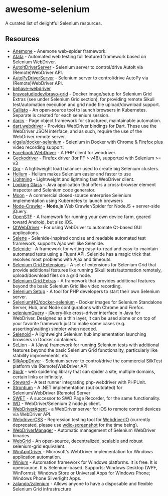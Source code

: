 # awesome-selenium

A curated list of delightful Selenium resources.

## Resources

- [Anemone](https://github.com/chriskite/anemone) - Anemone web-spider framework.
- [Atata](https://github.com/atata-framework/atata) - Automated web testing full featured framework based on Selenium WebDriver.
- [AutoItDriverServer](https://github.com/daluu/AutoItDriverServer) - Selenium server to control/drive AutoIt via (Remote)WebDriver API.
- [AutoPyDriverServer](https://github.com/daluu/AutoPyDriverServer) - Selenium server to control/drive AutoPy via (Remote)WebDriver API.
- [behave-webdriver](https://github.com/spyoungtech/behave-webdriver)
- [bravostudiodev/bravo-grid](https://github.com/bravostudiodev/bravo-grid) - Docker image/setup for Selenium Grid Extras (see under Selenium Grid section), for providing remote Sikuli test/automation execution and grid node file upload/download support.
- [Callisto](https://github.com/wrike/callisto) - An open-source tool to launch browsers in Kubernetes. Separate is created for each selenium session.
- [darcy](https://github.com/darcy-framework/darcy-webdriver) - Page object framework for structured, maintainable automation.
- [dart.webdriver](https://github.com/google/webdriver.dart) - Provides WebDriver bindings for Dart. These use the WebDriver JSON interface, and as such, require the use of the WebDriver remote server.
- [elgalu/docker-selenium](https://github.com/elgalu/docker-selenium) - Selenium in Docker with Chrome & Firefox plus video recording support.
- [Facebook WebDriver](https://github.com/facebook/php-webdriver) - A PHP client for webdriver.
- [Geckodriver](https://github.com/mozilla/geckodriver) - Firefox driver (for FF > v48), supported with Selenium >= v3
- [Ggr](https://github.com/aerokube/ggr) - A lightweight load balancer used to create big Selenium clusters.
- [Helium](https://github.com/mherrmann/selenium-python-helium) - Helium makes Selenium easier and faster to use
- [Lightning](https://github.com/aerokube/lightning-java) - Lightweight and lightning fast WebDriver client.
- [Looking Glass](https://github.com/dmolchanenko/LookingGlass) - Java application that offers a cross-browser element inspector and Selenium code generator.
- [Moon](https://github.com/aerokube/moon) - A commercial closed-source enterprise Selenium implementation using Kubernetes to launch browsers
- [Node-Crawler](https://github.com/sylvinus/node-crawler) - **Node.js** Web Crawler/Spider for NodeJS + server-side jQuery.
- [OpenSTF](https://github.com/DeviceFarmer/stf) - A framework for running your own device farm, geared toward Android, but also iOS.
- [QtWebDriver](https://github.com/cisco-open-source/qtwebdriver) - For using WebDriver to automate Qt-based GUI applications.
- [Selene](https://github.com/yashaka/selene) - Selenide-inspired concise and readable automated test framework, supports Ajax well like Selenide.
- [Selenide](https://github.com/codeborne/selenide) - A framework for writing easy-to-read and easy-to-maintain automated tests using a Fluent API. Selenide has a magic trick that resolves most problems with Ajax and timeouts.
- [Selenium Grid Extensions](https://github.com/sterodium/selenium-grid-extensions) - A set of extensions for Selenium Grid that provide additional features like running Sikuli tests/automation remotely, upload/download files on a grid node.
- [Selenium Grid Extras](https://github.com/groupon/Selenium-Grid-Extras) - A framework that provides additional features beyond the basic Selenium Grid like video recording.
- [Selenium Setup](https://github.com/bogdananton/Selenium-Setup) - A tool for PHP developers to start their own Selenium server.
- [SeleniumHQ/docker-selenium](https://github.com/SeleniumHQ/docker-selenium) - Docker images for Selenium Standalone Server, Hub, and Node configurations with Chrome and Firefox.
- [seleniumQuery](https://github.com/seleniumQuery/seleniumQuery) - jQuery-like cross-driver interface in Java for WebDriver. Designed as a thin layer, it can be used alone or on top of your favorite framework just to make some cases (e.g. asserting/waiting) simpler when needed.
- [Selenoid](https://github.com/aerokube/selenoid) - A lightweight Selenium hub implementation launching browsers in Docker containers.
- [SeLion](https://github.com/paypal/SeLion) - A (Java) framework for running Selenium tests with additional features beyond the basic Selenium Grid functionality, particularly like stability improvements, etc.
- [SilkAppDriver](https://github.com/MicroFocus/SilkAppDriver) - Selenium server to control/drive the commercial SilkTest platform via (Remote)WebDriver API.
- [Spidr](https://github.com/postmodern/spidr) - web spidering library that can spider a site, multiple domains, certain links or infinitely.
- [Steward](https://github.com/lmc-eu/steward) - A test runner integrating php-webdriver with PHPUnit.
- [Strontium](https://github.com/jimevans/strontium) - A .NET implementation (but outdated) for Selenium/WebDriver (Remote) Server
- [SWET](https://github.com/sergueik/SWET) - A successor to SWD Page Recorder, for the same functionality.
- [WD](https://github.com/admc/wd) - WebDriver/Selenium 2 node.js client.
- [WebDriverAgent](https://github.com/manishPatwari/WebDriverAgent) - a WebDriver server for iOS to remote control devices via WebDriver API.
- [WebdriverCSS](https://github.com/webdriverio/webdrivercss) - Regression testing tool for [WebdriverIO](http://webdriver.io) (currently deprecated, please use [wdio-screenshot](https://www.npmjs.com/package/wdio-screenshot) for the time being).
- [WebDriverManager](https://github.com/bonigarcia/webdrivermanager) - Automatic management of Selenium WebDriver binaries.
- [WebGrid](https://github.com/TilBlechschmidt/WebGrid) - An open-source, decentralized, scalable and robust selenium-grid equivalent.
- [WinAppDriver](https://github.com/Microsoft/WinAppDriver) - Microsoft's WebDriver implementation for Windows application automation.
- [Winium](https://github.com/2gis/Winium) - Automation framework for Windows platforms. It is free. It is opensource. It is Selenium-based. Supports: Windows Desktop (WPF, WinForms); Windows Store or Universal Apps for Windows Phone; Windows Phone Silverlight Apps.
- [zalando/zalenium](https://github.com/zalando/zalenium) - Allows anyone to have a disposable and flexible Selenium Grid infrastructure
